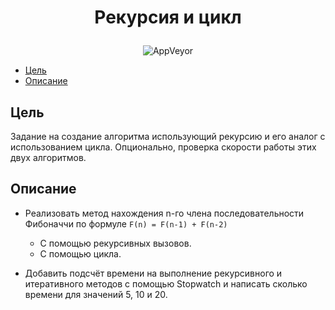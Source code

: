 # <p align="center">Рекурсия и цикл
<p align="center">
<img alt="AppVeyor" src="https://img.shields.io/badge/Csharp-.NET 6.0-blue">

* [Цель](#цель)
* [Описание](#описание)
  
## Цель
Задание на создание алгоритма использующий рекурсию и его аналог с использованием цикла. Опционально, проверка скорости работы этих двух алгоритмов.
## Описание
- Реализовать метод нахождения n-го члена последовательности Фибоначчи по формуле `F(n) = F(n-1) + F(n-2)`
  - С помощью рекурсивных вызовов.
  - С помощью цикла.

- Добавить подсчёт времени на выполнение рекурсивного и итеративного методов с помощью Stopwatch и написать сколько времени для значений 5, 10 и 20.
